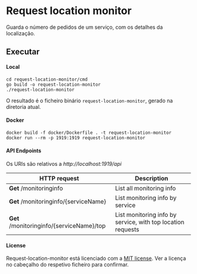 # Request location monitor

Guarda o número de pedidos de um serviço, com os detalhes da localização.

## Executar

#### Local
```shell script
cd request-location-monitor/cmd
go build -o request-location-monitor
./request-location-monitor
```

O resultado é o ficheiro binário `request-location-monitor`, gerado na diretoria atual.

#### Docker

```shell script
docker build -f docker/Dockerfile . -t request-location-monitor
docker run --rm -p 1919:1919 request-location-monitor
```

#### API Endpoints

Os URIs são relativos a *http://localhost:1919/api*

HTTP request | Description
------------ | -------------
**Get** /monitoringinfo | List all monitoring info
**Get** /monitoringinfo/{serviceName} | List monitoring info by service
**Get** /monitoringinfo/{serviceName}/top | List monitoring info by service, with top location requests

#### License

Request-location-monitor está licenciado com a [MIT license](../LICENSE). Ver a licença no cabeçalho do respetivo ficheiro para confirmar.